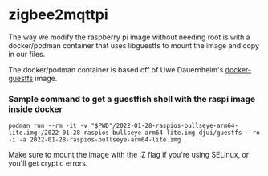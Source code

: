 # zigbee2mqttpi

The way we modify the raspberry pi image without needing root is with a docker/podman container that uses libguestfs
to mount the image and copy in our files.

The docker/podman container is based off of Uwe Dauernheim's [docker-guestfs](https://github.com/djui/docker-guestfs) image.

### Sample command to get a guestfish shell with the raspi image inside docker

```
podman run --rm -it -v "$PWD"/2022-01-28-raspios-bullseye-arm64-lite.img:/2022-01-28-raspios-bullseye-arm64-lite.img djui/guestfs --ro -i -a 2022-01-28-raspios-bullseye-arm64-lite.img
```

Make sure to mount the image with the :Z flag if you're using SELinux, or you'll get cryptic errors.

